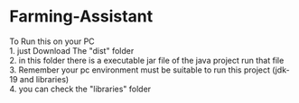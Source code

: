 # Farming-Assistant

To Run this on your PC <br/>
    1. just Download The "dist" folder <br/>
    2. in this folder there is a executable jar file of the java project run that file <br/>
    3. Remember your pc environment must be suitable to run this project (jdk-19 and libraries) <br/>
    4. you can check the "libraries" folder <br/>
